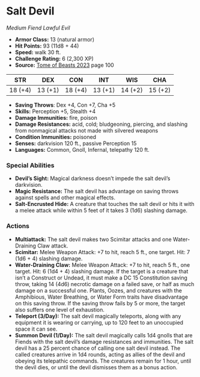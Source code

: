 # Salt Devil

*Medium* *Fiend* *Lawful Evil*

- **Armor Class:** 13 (natural armor)
- **Hit Points:** 93 (11d8 + 44)
- **Speed:** walk 30 ft.
- **Challenge Rating:** 6 (2,300 XP)
- **Source:** [Tome of Beasts 2023](https://koboldpress.com/kpstore/product/tome-of-beasts-1-2023-edition/) page 100

| STR | DEX | CON | INT | WIS | CHA |
| --- | --- | --- | --- | --- | --- |
| 18 (+4) | 13 (+1) | 18 (+4) | 13 (+1) | 14 (+2) | 15 (+2) |

- **Saving Throws**: Dex +4, Con +7, Cha +5
- **Skills:** Perception +5, Stealth +4
- **Damage Immunities:** fire, poison
- **Damage Resistances:** acid, cold; bludgeoning, piercing, and slashing from nonmagical attacks not made with silvered weapons
- **Condition Immunities:** poisoned
- **Senses:** darkvision 120 ft., passive Perception 15
- **Languages:** Common, Gnoll, Infernal, telepathy 120 ft.

### Special Abilities

- **Devil’s Sight:** Magical darkness doesn’t impede the salt devil’s darkvision.
- **Magic Resistance:** The salt devil has advantage on saving throws against spells and other magical effects.
- **Salt-Encrusted Hide:** A creature that touches the salt devil or hits it with a melee attack while within 5 feet of it takes 3 (1d6) slashing damage.

### Actions

- **Multiattack:** The salt devil makes two Scimitar attacks and one Water-Draining Claw attack.
- **Scimitar:** Melee Weapon Attack: +7 to hit, reach 5 ft., one target. Hit: 7 (1d6 + 4) slashing damage.
- **Water-Draining Claw:** Melee Weapon Attack: +7 to hit, reach 5 ft., one target. Hit: 6 (1d4 + 4) slashing damage. If the target is a creature that isn’t a Construct or Undead, it must make a DC 15 Constitution saving throw, taking 14 (4d6) necrotic damage on a failed save, or half as much damage on a successful one. Plants, Oozes, and creatures with the Amphibious, Water Breathing, or Water Form traits have disadvantage on this saving throw. If the saving throw fails by 5 or more, the target also suffers one level of exhaustion.
- **Teleport (3/Day):** The salt devil magically teleports, along with any equipment it is wearing or carrying, up to 120 feet to an unoccupied space it can see.
- **Summon Devil (1/Day):** The salt devil magically calls 1d4 gnolls that are Fiends with the salt devil’s damage resistances and immunities. The salt devil has a 25 percent chance of calling one salt devil instead. The called creatures arrive in 1d4 rounds, acting as allies of the devil and obeying its telepathic commands. The creatures remain for 1 hour, until the devil dies, or until the devil dismisses them as a bonus action.
